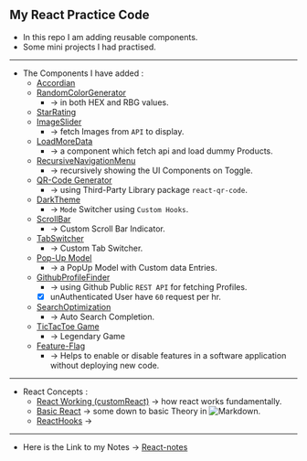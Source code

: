 ## My React Practice Code
- In this repo I am adding reusable components.
- Some mini projects I had practised.
---
- The Components I have added :
    - [Accordian](./react-codez/src/components/Accordian)
    - [RandomColorGenerator](./react-codez/src/components/random-color)
        - &rarr;  in both HEX and RBG values.
    - [StarRating](./react-codez/src/components/star-rating)
    - [ImageSlider](./react-codez/src/components/imageSlider)
        - &rarr;  fetch Images from `API` to display.
    - [LoadMoreData](./react-codez/src/components/load-more-data)
        - &rarr;  a component which fetch api and load dummy Products.
    - [RecursiveNavigationMenu](./react-codez/src/components/TreeViewNavMenu)
        - &rarr;  recursively showing the UI Components on Toggle.
    - [QR-Code Generator](./react-codez/src/components/QR-Code-Generator)
        - &rarr;  using Third-Party Library package `react-qr-code`.
    - [DarkTheme](./react-codez/src/components/ThemeSwitcher)
        - &rarr;  `Mode` Switcher using `Custom Hooks`.
    - [ScrollBar](./react-codez/src/components/Scroll-Bar-Indicator)
        - &rarr; Custom Scroll Bar Indicator.
    - [TabSwitcher](./react-codez/src/components/CustomTabs)
        - &rarr; Custom Tab Switcher.
    - [Pop-Up Model](./react-codez/src/components/popupModal)
        - &rarr; a PopUp Model with Custom data Entries.
    - [GithubProfileFinder](./react-codez/src/components/GithubProfileFinder)
        - &rarr; using Github Public `REST API` for fetching Profiles.
        - [X] unAuthenticated User have `60` request per hr.
    - [SearchOptimization](./react-codez/src/components/SearchOptimization)
        - &rarr; Auto Search Completion.   
    - [TicTacToe Game](./react-codez/src/components/TicTacToe)
        - &rarr; Legendary Game
    - [Feature-Flag](./react-codez/src/components/FeatureFlag)
        - &rarr; Helps to enable or disable features in a software application without deploying new code. 
---
- React Concepts :
    - [React Working (customReact)](/react-codez/src/concept/customReact) &rarr; how react works fundamentally.
    - [Basic React](react-codez/src/concept/markDown) &rarr; some down to basic Theory in    ![Markdown](https://img.shields.io/badge/markdown-%23000000.svg?style=for-the-badge&logo=markdown&logoColor=white).
    - [ReactHooks](./react-codez/src/concept/code) &rarr; 
---
- Here is the Link to my Notes  &rarr;
  [React-notes](https://cumbersome-accordion-690.notion.site/ReactJs-a23d4ddf5b804ed58b1e51f0d5306533?pvs=4)
